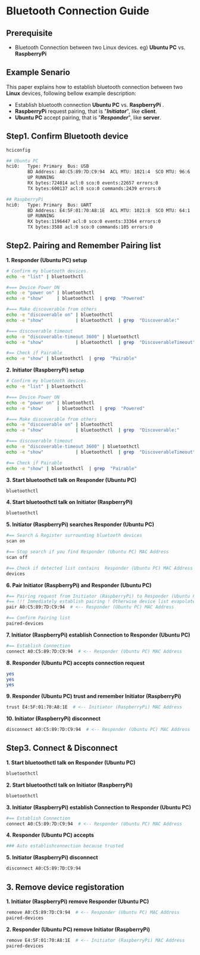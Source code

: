 # Bluetooth Connection Guide

## Prerequisite
- Bluetooth Connection between two Linux devices.
  eg) **Ubuntu PC** vs. **RaspberryPi**


## Example Senario
This paper explains how to establish bluetooth connection between two **Linux** devices, following bellow example description:
- Establish bluetooth connection **Ubuntu PC** vs. **RaspberryPi** .
- **RaspberryPi** request pairing, that is "***Initiator***", like **client**.
- **Ubuntu PC** accept pairing, that is "***Responder***", like **server**.

## Step1. Confirm Bluetooth device
```bash
hciconfig
```
```bash
## Ubuntu PC
hci0:   Type: Primary  Bus: USB
        BD Address: A0:C5:89:7D:C9:94  ACL MTU: 1021:4  SCO MTU: 96:6
        UP RUNNING 
        RX bytes:724014 acl:0 sco:0 events:22657 errors:0
        TX bytes:600137 acl:0 sco:0 commands:2439 errors:0
```

```bash
## RaspberryPi
hci0:   Type: Primary  Bus: UART
        BD Address: E4:5F:01:70:A8:1E  ACL MTU: 1021:8  SCO MTU: 64:1
        UP RUNNING 
        RX bytes:1196447 acl:0 sco:0 events:33364 errors:0
        TX bytes:3588 acl:0 sco:0 commands:105 errors:0
```


## Step2. Pairing and Remember Pairing list

**1. Responder (Ubuntu PC)  setup**
```bash
# Confirm my bluetooth devices.
echo -e "list" | bluetoothctl   

#=== Device Power ON
echo -e "power on" | bluetoothctl 
echo -e "show"     | bluetoothctl  | grep  "Powered" 

#=== Make discoverable from others
echo -e "discoverable on" | bluetoothctl  
echo -e "show"            | bluetoothctl  | grep  "Discoverable:" 

#=== discoverable timeout
echo -e "discoverable-timeout 3600" | bluetoothctl 
echo -e "show"            | bluetoothctl  | grep  "DiscoverableTimeout"

#== Check if Pairable
echo -e "show" | bluetoothctl  | grep  "Pairable" 
```

**2. Initiator (RaspberryPi)  setup**
```bash
# Confirm my bluetooth devices.
echo -e "list" | bluetoothctl   

#=== Device Power ON
echo -e "power on" | bluetoothctl 
echo -e "show"     | bluetoothctl  | grep  "Powered" 

#=== Make discoverable from others
echo -e "discoverable on" | bluetoothctl  
echo -e "show"            | bluetoothctl  | grep  "Discoverable:" 

#=== discoverable timeout
echo -e "discoverable-timeout 3600" | bluetoothctl 
echo -e "show"            | bluetoothctl  | grep  "DiscoverableTimeout"

#== Check if Pairable
echo -e "show" | bluetoothctl  | grep  "Pairable" 
```

**3. Start bluetoothctl talk on Responder (Ubuntu PC)**
```bash
bluetoothctl
```

**4. Start bluetoothctl talk on Initiator (RaspberryPi)**
```bash
bluetoothctl
```

**5. Initiator (RaspberryPi) searches Responder (Ubuntu PC)**
```bash
#== Search & Register surrounding bluetooth devices
scan on

#== Stop search if you find Responder (Ubuntu PC) MAC Address
scan off

#== Check if detected list contains  Responder (Ubuntu PC) MAC Address
devices
```
**6. Pair Initiator (RaspberryPi) and Responder (Ubuntu PC)**
```bash
#== Pairing request from Initiator (RaspberryPi) to Responder (Ubuntu PC)
#== !!! Immediately establish pairing ! Otherwise device list evapolates.
pair A0:C5:89:7D:C9:94  # <-- Responder (Ubuntu PC) MAC Address

#== Confirm Pairing list
paired-devices
```
**7. Initiator (RaspberryPi) establish Connection to Responder (Ubuntu PC)**
```bash
#== Establish Connection
connect A0:C5:89:7D:C9:94  # <-- Responder (Ubuntu PC) MAC Address
```

**8. Responder (Ubuntu PC) accepts connection request**
```bash
yes
yes
yes
```
**9. Responder (Ubuntu PC) trust and remember Initiator (RaspberryPi)**
```bash
trust E4:5F:01:70:A8:1E  # <-- Initiator (RaspberryPi) MAC Address
```
**10. Initiator (RaspberryPi) disconnect**
```bash
disconnect A0:C5:89:7D:C9:94  # <-- Responder (Ubuntu PC) MAC Address
```

## Step3. Connect & Disconnect
**1. Start bluetoothctl talk on Responder (Ubuntu PC)**
```bash
bluetoothctl
```

**2. Start bluetoothctl talk on Initiator (RaspberryPi)**
```bash
bluetoothctl
```

**3. Initiator (RaspberryPi) establish Connection to Responder (Ubuntu PC)**
```bash
#== Establish Connection
connect A0:C5:89:7D:C9:94  # <-- Responder (Ubuntu PC) MAC Address
```

**4. Responder (Ubuntu PC) accepts**
```bash
### Auto establishconnection because trusted
```

**5. Initiator (RaspberryPi) disconnect**
```bash
disconnect A0:C5:89:7D:C9:94
```


## 3. Remove device registoration

**1. Initiator (RaspberryPi) remove Responder (Ubuntu PC)**
```bash
remove A0:C5:89:7D:C9:94  # <-- Responder (Ubuntu PC) MAC Address
paired-devices
```

**2. Responder (Ubuntu PC) remove Initiator (RaspberryPi)**
```bash
remove E4:5F:01:70:A8:1E  # <-- Initiator (RaspberryPi) MAC Address
paired-devices
```


